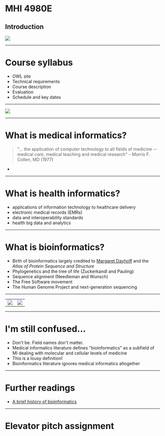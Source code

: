 # MHI 4980E
## Introduction
![](https://imgs.xkcd.com/comics/computer_problems.png)

---

# Course syllabus

* OWL site
* Technical requirements
* Course description
* Evaluation
* Schedule and key dates

---

![](https://pbs.twimg.com/ext_tw_video_thumb/941728289067905024/pu/img/syzn3EbO7jxPM7ho.jpg)

---

# What is medical informatics?

>"... the application of computer technology to all fields of medicine -- medical care, medical teaching and medical research" &ndash; Morris F. Collen, MD (1977)
*

---

# What is health informatics?

* applications of information technology to healthcare delivery
* electronic medical records (EMRs)
* data and interoperability standards
* health big data and analytics

---

# What is bioinformatics?

* Birth of bioinformatics largely credited to [Margaret Dayhoff](https://en.wikipedia.org/wiki/Margaret_Oakley_Dayhoff) and the *Atlas of Protein Sequence and Structure*
* Phylogenetics and the tree of life (Zuckerkandl and Pauling)
* Sequence alignment (Needleman and Wunsch)
* The Free Software movement
* The Human Genome Project and next-generation sequencing

---

<table>
<tr><td>
<img src="https://oup.silverchair-cdn.com/oup/backfile/Content_public/Journal/jamia/Issue/27/7/1/jaminfo_27_7cover.png?Expires=1602357221&Signature=bW69XEExx10WIvKBI6DD9QlvvfNwBdOgXKItSM1DK20weB8~pxvgS1lCtqAw9p6a3D~MjYeUed7u3fcAE-D7INbjSMN4MHbJbblslVL7SZ6aBy7wgPFYpfnMih1PDMyNY0alBsL~w3SxtxRTfPje4LvgT63LRsPPTWLXMneSTyjv8ANp6mX436tuEZRqaltArhVIXqU1DyXonrGPMOwYQXJzG1eLFJI7-CrAf9gQGydWv4gsTFrsgjTjGznNUwcGeixWJiW3A5M~Nzy8ZILouxtDLmhUOKoRsZ~l0AkBYXGPmdczB1Vcs2iy-ips0c8W~~nvjM7bPSqNQZ~D54XuHA__&Key-Pair-Id=APKAIE5G5CRDK6RD3PGA"/>
</td><td>
<img src="https://oup.silverchair-cdn.com/oup/backfile/Content_public/Journal/bioinformatics/Issue/36/14/1/bioinfo_36_14cover.png?Expires=1602415025&Signature=kggfmgDIuW2GhmH82WuJBn~E1IiIR6NTztU7tEimMtgZGcG0z5IK3c-7dGmuBligVyVU2Y~by2XJ~H6YMWxZbmRIAwAwV0yOoPyqjJWTj6a2ufq3vSbdzzJaPCzPZ~mD8UvOmcCpAWxLYfEXeqxb8NiGUrtI2ca1vQfsivo37rX3IDqw5zB6NpP-TWreJ1M~GAimZ9lqa07WUVP~DXlcpyZV8Kt~gvF6gqn~2Bx-iwLwXy-6kQoPzEhbabtZP7OUGIVhtCECW~doECDWkFBSgfIESyUgF9p4syPdQIaoG7MdC0FIAO38JVypKbaAzf-5ZdjECvTcQq6GdkJXTz~brw__&Key-Pair-Id=APKAIE5G5CRDK6RD3PGA"/>
</td></tr>
</table>

---

# I'm still confused...

* Don't be.  Field names don't matter.
* Medical informatics literature defines "bioinformatics" as a subfield of MI dealing with molecular and cellular levels of medicine
* This is a lousy definition!
* Bioinformatics literature ignores medical informatics altogether

---

# Further readings

* [A brief history of bioinformatics](https://doi.org/10.1093/bib/bby063)

---

# Elevator pitch assignment
